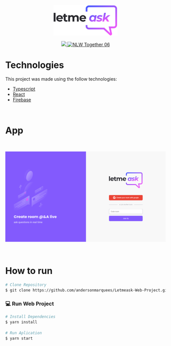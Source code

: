 <p align="center">
   <img src="src/assets/images/logo.svg" alt="letmeask" width="200"/>
</p>

<p align="center">
  <a aria-label="Completed" href="https://rocketseat.com.br/">
    <img src="https://img.shields.io/badge/rocketseat-5965e0?logo=data:image/png;base64,iVBORw0KGgoAAAANSUhEUgAAABAAAAAQCAMAAAAoLQ9TAAAALVBMVEVHcExxWsF0XMJzXMJxWcFsUsD///9jRrzY0u6Xh9Gsn9n39fyMecy0qd2bjNJWBT0WAAAABHRSTlMA2Do606wF2QAAAGlJREFUGJVdj1cWwCAIBLEsRU3uf9xobDH8+GZwUYi8i6ucJwrxKE+7D0G9Q4vlYqtmCSjndr4CgCgzlyFgfKfKCVO0LrPKjmiqMxGXkJwNnXskqWG+1oSM+BSwD8f29YLNjvx/OQrn+g99oQSoNmt3PgAAAABJRU5ErkJggg=="></img>
    <img src="https://img.shields.io/static/v1?label=NLW&message=06&color=8257E5&labelColor=000000" alt="NLW Together 06" />
  </a>
</p>

# Technologies

This project was made using the follow technologies:

- [Typescript](https://www.typescriptlang.org/)
- [React](https://reactjs.org/)
- [Firebase](https://firebase.google.com/)

</br>

# App

</br>

<p align="center">
   <img src="src/assets/images/letmeask.png" alt="Letmeask" width="700"/>
</p>

<br/>

# How to run

```bash
# Clone Repository
$ git clone https://github.com/andersonmarquees/Letmeask-Web-Project.git
```

### 💻 Run Web Project

```bash
# Install Dependencies
$ yarn install

# Run Aplication
$ yarn start
```
